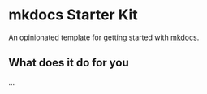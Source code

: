 # mkdocs Starter Kit

An opinionated template for getting started with [mkdocs](https://www.mkdocs.org/).

## What does it do for you

...
